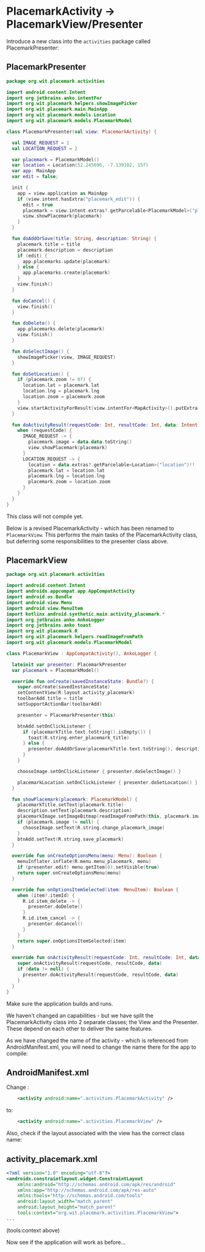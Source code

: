 # PlacemarkActivity -> PlacemarkView/Presenter

Introduce a new class into the `activities` package called PlacemarkPresenter:

## PlacemarkPresenter

```kotlin
package org.wit.placemark.activities

import android.content.Intent
import org.jetbrains.anko.intentFor
import org.wit.placemark.helpers.showImagePicker
import org.wit.placemark.main.MainApp
import org.wit.placemark.models.Location
import org.wit.placemark.models.PlacemarkModel

class PlacemarkPresenter(val view: PlacemarkActivity) {

  val IMAGE_REQUEST = 1
  val LOCATION_REQUEST = 2

  var placemark = PlacemarkModel()
  var location = Location(52.245696, -7.139102, 15f)
  var app: MainApp
  var edit = false;

  init {
    app = view.application as MainApp
    if (view.intent.hasExtra("placemark_edit")) {
      edit = true
      placemark = view.intent.extras?.getParcelable<PlacemarkModel>("placemark_edit")!!
      view.showPlacemark(placemark)
    }
  }

  fun doAddOrSave(title: String, description: String) {
    placemark.title = title
    placemark.description = description
    if (edit) {
      app.placemarks.update(placemark)
    } else {
      app.placemarks.create(placemark)
    }
    view.finish()
  }

  fun doCancel() {
    view.finish()
  }

  fun doDelete() {
    app.placemarks.delete(placemark)
    view.finish()
  }

  fun doSelectImage() {
    showImagePicker(view, IMAGE_REQUEST)
  }

  fun doSetLocation() {
    if (placemark.zoom != 0f) {
      location.lat = placemark.lat
      location.lng = placemark.lng
      location.zoom = placemark.zoom
    }
    view.startActivityForResult(view.intentFor<MapActivity>().putExtra("location", location), LOCATION_REQUEST)
  }

  fun doActivityResult(requestCode: Int, resultCode: Int, data: Intent) {
    when (requestCode) {
      IMAGE_REQUEST -> {
        placemark.image = data.data.toString()
        view.showPlacemark(placemark)
      }
      LOCATION_REQUEST -> {
        location = data.extras?.getParcelable<Location>("location")!!
        placemark.lat = location.lat
        placemark.lng = location.lng
        placemark.zoom = location.zoom
      }
    }
  }
}
```

This class will not compile yet.

Below is a revised PlacemarkActivity - which has been renamed to `PlacemarkView`. This performs the main tasks of the PlacemarkActivity class, but deferring some responsibilities to the presenter class above.

## PlacemarkView

```kotlin
package org.wit.placemark.activities

import android.content.Intent
import androidx.appcompat.app.AppCompatActivity
import android.os.Bundle
import android.view.Menu
import android.view.MenuItem
import kotlinx.android.synthetic.main.activity_placemark.*
import org.jetbrains.anko.AnkoLogger
import org.jetbrains.anko.toast
import org.wit.placemark.R
import org.wit.placemark.helpers.readImageFromPath
import org.wit.placemark.models.PlacemarkModel

class PlacemarkView : AppCompatActivity(), AnkoLogger {

  lateinit var presenter: PlacemarkPresenter
  var placemark = PlacemarkModel()

  override fun onCreate(savedInstanceState: Bundle?) {
    super.onCreate(savedInstanceState)
    setContentView(R.layout.activity_placemark)
    toolbarAdd.title = title
    setSupportActionBar(toolbarAdd)

    presenter = PlacemarkPresenter(this)

    btnAdd.setOnClickListener {
      if (placemarkTitle.text.toString().isEmpty()) {
        toast(R.string.enter_placemark_title)
      } else {
        presenter.doAddOrSave(placemarkTitle.text.toString(), description.text.toString())
      }
    }

    chooseImage.setOnClickListener { presenter.doSelectImage() }

    placemarkLocation.setOnClickListener { presenter.doSetLocation() }
  }

  fun showPlacemark(placemark: PlacemarkModel) {
    placemarkTitle.setText(placemark.title)
    description.setText(placemark.description)
    placemarkImage.setImageBitmap(readImageFromPath(this, placemark.image))
    if (placemark.image != null) {
      chooseImage.setText(R.string.change_placemark_image)
    }
    btnAdd.setText(R.string.save_placemark)
  }

  override fun onCreateOptionsMenu(menu: Menu): Boolean {
    menuInflater.inflate(R.menu.menu_placemark, menu)
    if (presenter.edit) menu.getItem(0).setVisible(true)
    return super.onCreateOptionsMenu(menu)
  }

  override fun onOptionsItemSelected(item: MenuItem): Boolean {
    when (item?.itemId) {
      R.id.item_delete -> {
        presenter.doDelete()
      }
      R.id.item_cancel -> {
        presenter.doCancel()
      }
    }
    return super.onOptionsItemSelected(item)
  }

  override fun onActivityResult(requestCode: Int, resultCode: Int, data: Intent?) {
    super.onActivityResult(requestCode, resultCode, data)
    if (data != null) {
      presenter.doActivityResult(requestCode, resultCode, data)
    }
  }
}
```

Make sure the application builds and runs.

We haven't changed an capabilities - but we have split the PlacemarkActivity class into 2 separate classes; the View and the Presenter. These depend on each other to deliver the same features.

As we have changed the name of the activity - which is referenced from AndroidManifest.xml, you will need to change the name there for the app to compile:

## AndroidManifest.xml

Change :

```xml
    <activity android:name=".activities.PlacemarkActivity" />
```

to:

```xml
    <activity android:name=".activities.PlacemarkView" />
```

Also, check if the layout associated with the view has the correct class name:

## activity_placemark.xml

```xml
<?xml version="1.0" encoding="utf-8"?>
<androidx.constraintlayout.widget.ConstraintLayout
    xmlns:android="http://schemas.android.com/apk/res/android"
    xmlns:app="http://schemas.android.com/apk/res-auto"
    xmlns:tools="http://schemas.android.com/tools"
    android:layout_width="match_parent"
    android:layout_height="match_parent"
    tools:context="org.wit.placemark.activities.PlacemarkView">
...
```

(tools:context above)

Now see if the application will work as before...
